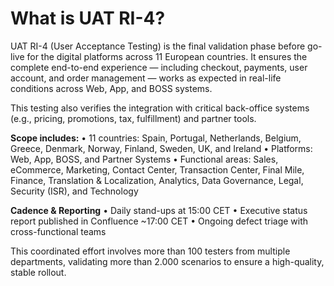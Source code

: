 # What is UAT RI-4?

UAT RI-4 (User Acceptance Testing) is the final validation phase before go-live for the digital platforms across 11 European countries. It ensures the complete end-to-end experience — including checkout, payments, user account, and order management — works as expected in real-life conditions across Web, App, and BOSS systems.

This testing also verifies the integration with critical back-office systems (e.g., pricing, promotions, tax, fulfillment) and partner tools.

**Scope includes:**
• 11 countries: Spain, Portugal, Netherlands, Belgium, Greece, Denmark, Norway, Finland, Sweden, UK, and Ireland
• Platforms: Web, App, BOSS, and Partner Systems
• Functional areas: Sales, eCommerce, Marketing, Contact Center, Transaction Center, Final Mile, Finance, Translation \& Localization, Analytics, Data Governance, Legal, Security (ISR), and Technology

**Cadence \& Reporting**
• Daily stand-ups at 15:00 CET
• Executive status report published in Confluence ~17:00 CET
• Ongoing defect triage with cross-functional teams

This coordinated effort involves more than 100 testers from multiple departments, validating more than 2.000 scenarios to ensure a high-quality, stable rollout.


